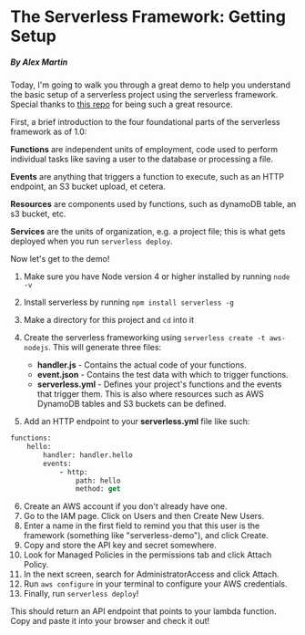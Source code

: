 # The Serverless Framework: Getting Setup
##### By Alex Martin

Today, I'm going to walk you through a great demo to help you understand the basic setup of a serverless project using the serverless framework. Special thanks to [this repo](https://github.com/serverless/serverless)  for being such a great resource.

First, a brief introduction to the four foundational parts of the serverless framework as of 1.0:

**Functions** are independent units of employment, code used to perform individual tasks like saving a user to the database or processing a file.

**Events** are anything that triggers a function to execute, such as an HTTP endpoint, an S3 bucket upload, et cetera.

**Resources** are components used by functions, such as dynamoDB table, an s3 bucket, etc.

**Services** are the units of organization, e.g. a project file; this is what gets deployed when you run `serverless deploy`.

Now let's get to the demo!

1. Make sure you have Node version 4 or higher installed by running `node -v`

2. Install serverless by running `npm install serverless -g`

3. Make a directory for this project and `cd` into it

4. Create the serverless frameworking using `serverless create -t aws-nodejs`. This will generate three files: 
    * **handler.js** - Contains the actual code of your functions.
    * **event.json** - Contains the test data with which to trigger functions.
    * **serverless.yml** - Defines your project's functions and the events that trigger them. This is also where resources such as AWS DynamoDB tables and S3 buckets can be defined.
5. Add an HTTP endpoint to your **serverless.yml** file like such:
```clojure
functions:
    hello:
        handler: handler.hello
        events: 
            - http:
                path: hello
                method: get
```
6. Create an AWS account if you don't already have one.
7. Go to the IAM page. Click on Users and then Create New Users.
8. Enter a name in the first field to remind you that this user is the framework (something like "serverless-demo"), and click Create.
9. Copy and store the API key and secret somewhere.
10. Look for Managed Policies in the permissions tab and click Attach Policy.
11. In the next screen, search for AdministratorAccess and click Attach.
12. Run `aws configure` in your terminal to configure your AWS credentials.
13. Finally, run `serverless deploy`!

This should return an API endpoint that points to your lambda function. Copy and paste it into your browser and check it out!
